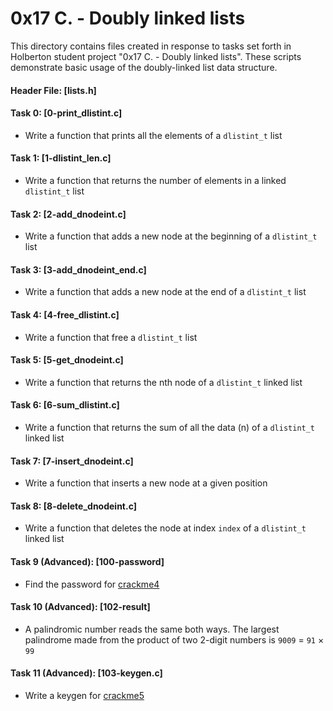 # 0x17 C. - Doubly linked lists

This directory contains files created in response to tasks set forth in Holberton student project "0x17 C. - Doubly linked lists". These scripts demonstrate basic usage of the doubly-linked list data structure.

#### Header File: [lists.h]

#### Task 0: [0-print_dlistint.c]
* Write a function that prints all the elements of a `dlistint_t` list

#### Task 1: [1-dlistint_len.c]
* Write a function that returns the number of elements in a linked `dlistint_t` list

#### Task 2: [2-add_dnodeint.c]
* Write a function that adds a new node at the beginning of a `dlistint_t` list
#### Task 3: [3-add_dnodeint_end.c]
* Write a function that adds a new node at the end of a `dlistint_t` list

#### Task 4: [4-free_dlistint.c]
* Write a function that free a `dlistint_t` list

#### Task 5: [5-get_dnodeint.c]
* Write a function that returns the nth node of a `dlistint_t` linked list

#### Task 6: [6-sum_dlistint.c]
* Write a function that returns the sum of all the data (n) of a `dlistint_t` linked list
#### Task 7: [7-insert_dnodeint.c]
* Write a function that inserts a new node at a given position

#### Task 8: [8-delete_dnodeint.c]
* Write a function that deletes the node at index `index` of a `dlistint_t` linked list

#### Task 9 (Advanced): [100-password]
* Find the password for [crackme4](https://github.com/holbertonschool/0x17.c "crackme4")

#### Task 10 (Advanced): [102-result]
* A palindromic number reads the same both ways. The largest palindrome made from the product of two 2-digit numbers is `9009` = `91` × `99`

#### Task 11 (Advanced): [103-keygen.c]
* Write a keygen for [crackme5](https://github.com/holbertonschool/0x17.c "crackme5")
